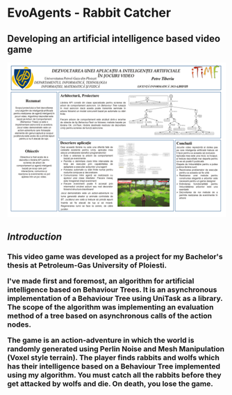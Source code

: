 # <c>EvoAgents - Rabbit Catcher</c>
## <c>Developing an artificial intelligence based video game</c>

![Image](./Images/Poster.png)

## <i>Introduction</i>

<h3>
This video game was developed as a project for my Bachelor's thesis at Petroleum-Gas University of Ploiesti. </p>

I've made first and foremost, an algorithm for artificial intelligence based on Behaviour Trees. It is an asynchronous implementation of a Behaviour Tree using UniTask as a library. The scope of the algorithm was implementing an evaluation method of a tree based on asynchronous calls of the action nodes.</p>

The game is an action-adventure in which the world is randomly generated using Perlin Noise and Mesh Manipulation (Voxel style terrain). The player finds rabbits and wolfs which has their intelligence based on a Behaviour Tree implemented using my algorithm. You must catch all the rabbits before they get attacked by wolfs and die. On death, you lose the game.
</h3>
